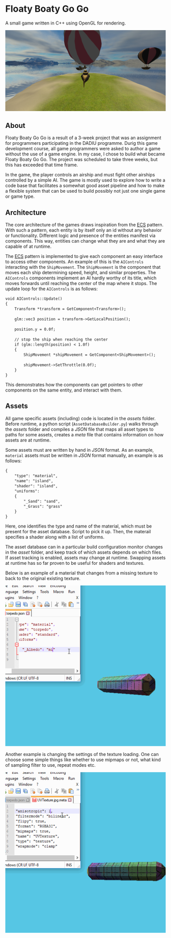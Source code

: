 # Floaty Boaty Go Go

A small game written in C++ using OpenGL for rendering.

![Cover image](img/cover.png)

## About

Floaty Boaty Go Go is a result of a 3-week project that was an assignment for programmers participating in the DADIU programme. Durig this game development course, all game programmers were asked to author a game without the use of a game engine. In my case, I chose to build what became Floaty Boaty Go Go. The project was scheduled to take three weeks, but this has exceeded that time frame.

In the game, the player controls an airship and must fight other airships controlled by a simple AI. The game is mostly used to explore how to write a code base that facilitates a somewhat good asset pipeline and how to make a flexible system that can be used to build possibly not just one single game or game type.

## Architecture

The core architecture of the games draws inspiration from the [ECS](ECS) pattern. With such a pattern, each entity is by itself only an id without any behavior
or functionality. Different logic and presence of the entities manifest
via components. This way, entities can change what they are and what they
are capable of at runtime.

The [ECS](ECS) pattern is implemented to give each component an easy interface
to access other components. An example of this is the `AIControls` interacting
with the `ShipMovement`. The `ShipMovement` is the component that moves
each ship determining speed, height, and similar properties. The `AIControls` components
implement an AI hardly worthy of its title, which moves forwards
until reaching the center of the map where it stops. The update loop for the
`AIControls` is as follows:

```
void AIControls::Update()
{
    Transform *transform = GetComponent<Transform>();

    glm::vec3 position = transform->GetLocalPosition();

    position.y = 0.0f;

    // stop the ship when reaching the center
    if (glm::length(position) < 1.0f)
    {
        ShipMovement *shipMovement = GetComponent<ShipMovement>();

        shipMovement->SetThrottle(0.0f);
    }
}
```

This demonstrates how the components can get pointers to other components
on the same entity, and interact with them.

## Assets

All game specific assets (including) code is located in the _assets_ folder.
Before runtime, a python script (`AssetDatabaseBuilder.py`) walks through
the _assets_ folder and compiles a _JSON_ file that maps all asset types
to paths for some assets, creates a _meta_ file that contains information
on how assets are at runtime.

Some assets must are written by hand in _JSON_ format. As an example,
`material` assets must be written in _JSON_ format manually, an example
is as follows:

```
{
    "type": "material",
    "name": "island",
    "shader": "island",
    "uniforms":
    {
        "_Sand": "sand",
        "_Grass": "grass"
    }
}
```

Here, one identifies the type and name of the material, which must be present for the asset database.
Script to pick it up. Then, the materail specifies a shader along with a list of uniforms.

The asset database can in a particular build configuration monitor changes in the
_asset_ folder, and keep track of which assets depends on which files.
If asset tracking is enabled, assets may change at runtime. Swapping assets at runtime has so far proven to be useful for shaders and textures.

Below is an example of a material that changes from a missing texture to back to the original existing texture.
<p align="center">
<img src="img/missingtexture.gif"/>
</p>

Another example is changing the settings of the texture loading. One can choose
some simple things like whether to use mipmaps or not, what kind of sampling filter
to use, repeat modes etc.

<p align="center">
<img src="img/texturesettings.gif"/>
</p>

[ECS]: https://en.wikipedia.org/wiki/Entity%E2%80%93component%E2%80%93system

